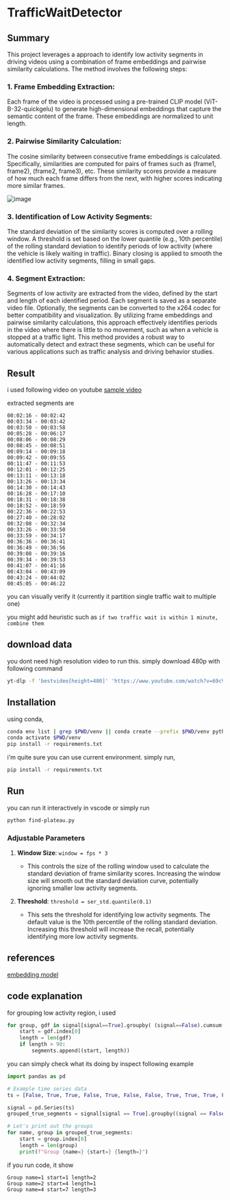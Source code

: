 # TrafficWaitDetector

## Summary
This project leverages a  approach to identify low activity segments in driving videos using a combination of frame embeddings and pairwise similarity calculations. The method involves the following steps:

### 1. Frame Embedding Extraction:

Each frame of the video is processed using a pre-trained CLIP model (ViT-B-32-quickgelu) to generate high-dimensional embeddings that capture the semantic content of the frame.
These embeddings are normalized to unit length.

### 2. Pairwise Similarity Calculation:

The cosine similarity between consecutive frame embeddings is calculated. Specifically, similarities are computed for pairs of frames such as (frame1, frame2), (frame2, frame3), etc.
These similarity scores provide a measure of how much each frame differs from the next, with higher scores indicating more similar frames.

![image](artifact/ts_90avg.png)

### 3. Identification of Low Activity Segments:

The standard deviation of the similarity scores is computed over a rolling window.
A threshold is set based on the lower quantile (e.g., 10th percentile) of the rolling standard deviation to identify periods of low activity (where the vehicle is likely waiting in traffic).
Binary closing is applied to smooth the identified low activity segments, filling in small gaps.


### 4. Segment Extraction:

Segments of low activity are extracted from the video, defined by the start and length of each identified period.
Each segment is saved as a separate video file. Optionally, the segments can be converted to the x264 codec for better compatibility and visualization.
By utilizing frame embeddings and pairwise similarity calculations, this approach effectively identifies periods in the video where there is little to no movement, such as when a vehicle is stopped at a traffic light. This method provides a robust way to automatically detect and extract these segments, which can be useful for various applications such as traffic analysis and driving behavior studies.


## Result 

i used following video on youtube
[sample video](https://www.youtube.com/watch?v=69cVF_bj_Qs)


extracted segments are 
```
00:02:16 - 00:02:42
00:03:34 - 00:03:42
00:03:50 - 00:03:58
00:05:28 - 00:06:17
00:08:06 - 00:08:29
00:08:45 - 00:08:51
00:09:14 - 00:09:18
00:09:42 - 00:09:55
00:11:47 - 00:11:53
00:12:01 - 00:12:25
00:13:11 - 00:13:18
00:13:26 - 00:13:34
00:14:30 - 00:14:43
00:16:28 - 00:17:10
00:18:31 - 00:18:38
00:18:52 - 00:18:59
00:22:36 - 00:22:53
00:27:40 - 00:28:02
00:32:08 - 00:32:34
00:33:26 - 00:33:50
00:33:59 - 00:34:17
00:36:36 - 00:36:41
00:36:49 - 00:36:56
00:39:08 - 00:39:16
00:39:34 - 00:39:53
00:41:07 - 00:41:16
00:43:04 - 00:43:09
00:43:24 - 00:44:02
00:45:05 - 00:46:22
```

you can visually verify it
(currently it partition single traffic wait to multiple one)

you might add heuristic such as 
`if two traffic wait is within 1 minute, combine them`


## download data

you dont need high resolution video to run this. simply download 480p with following command

```bash
yt-dlp -f 'bestvideo[height=480]' 'https://www.youtube.com/watch?v=69cVF_bj_Qs' -o driving-480p.mp4
```


## Installation

using conda,
```bash
conda env list | grep $PWD/venv || conda create --prefix $PWD/venv python=3.11 pip ipykernel -y
conda activate $PWD/venv
pip install -r requirements.txt
```

i'm quite sure you can use current environment. simply run,
```bash
pip install -r requirements.txt
```


## Run
you can run it interactively in vscode or simply run
```bash
python find-plateau.py
```


### Adjustable Parameters

1. **Window Size**: `window = fps * 3`
   - This controls the size of the rolling window used to calculate the standard deviation of frame similarity scores. Increasing the window size will smooth out the standard deviation curve, potentially ignoring smaller low activity segments.

3. **Threshold**: `threshold = ser_std.quantile(0.1)`
   - This sets the threshold for identifying low activity segments. The default value is the 10th percentile of the rolling standard deviation. Increasing this threshold will increase the recall, potentially identifying more low activity segments.




## references
[embedding model](https://github.com/mlfoundations/open_clip)



## code explanation

for grouping low activity region, i used 
```python
for group, gdf in signal[signal==True].groupby( (signal==False).cumsum()):
    start = gdf.index[0]
    length = len(gdf)
    if length > 90:
        segments.append((start, length))
```

you can simply check what its doing by inspect following example

```python
import pandas as pd

# Example time series data
ts = [False, True, True, False, True, False, False, True, True, True, False]

signal = pd.Series(ts)
grouped_true_segments = signal[signal == True].groupby((signal == False).cumsum())

# Let's print out the groups
for name, group in grouped_true_segments:
    start = group.index[0]
    length = len(group)
    print(f"Group {name=} {start=} {length=}")
```

if you run code, it show
```
Group name=1 start=1 length=2
Group name=2 start=4 length=1
Group name=4 start=7 length=3
```

